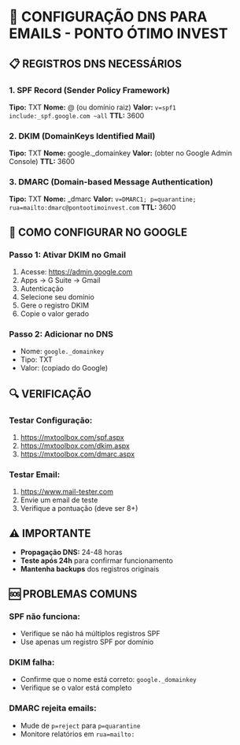 # 🔧 CONFIGURAÇÃO DNS PARA EMAILS - PONTO ÓTIMO INVEST

## 📋 REGISTROS DNS NECESSÁRIOS

### 1. SPF Record (Sender Policy Framework)
**Tipo:** TXT
**Nome:** @ (ou domínio raiz)
**Valor:** `v=spf1 include:_spf.google.com ~all`
**TTL:** 3600

### 2. DKIM (DomainKeys Identified Mail)
**Tipo:** TXT
**Nome:** google._domainkey
**Valor:** (obter no Google Admin Console)
**TTL:** 3600

### 3. DMARC (Domain-based Message Authentication)
**Tipo:** TXT
**Nome:** _dmarc
**Valor:** `v=DMARC1; p=quarantine; rua=mailto:dmarc@pontootimoinvest.com`
**TTL:** 3600

## 🎯 COMO CONFIGURAR NO GOOGLE

### Passo 1: Ativar DKIM no Gmail
1. Acesse: https://admin.google.com
2. Apps → G Suite → Gmail
3. Autenticação
4. Selecione seu domínio
5. Gere o registro DKIM
6. Copie o valor gerado

### Passo 2: Adicionar no DNS
- Nome: `google._domainkey`
- Tipo: TXT
- Valor: (copiado do Google)

## 🔍 VERIFICAÇÃO

### Testar Configuração:
1. https://mxtoolbox.com/spf.aspx
2. https://mxtoolbox.com/dkim.aspx
3. https://mxtoolbox.com/dmarc.aspx

### Testar Email:
1. https://www.mail-tester.com
2. Envie um email de teste
3. Verifique a pontuação (deve ser 8+)

## ⚠️ IMPORTANTE

- **Propagação DNS:** 24-48 horas
- **Teste após 24h** para confirmar funcionamento
- **Mantenha backups** dos registros originais

## 🆘 PROBLEMAS COMUNS

### SPF não funciona:
- Verifique se não há múltiplos registros SPF
- Use apenas um registro SPF por domínio

### DKIM falha:
- Confirme que o nome está correto: `google._domainkey`
- Verifique se o valor está completo

### DMARC rejeita emails:
- Mude de `p=reject` para `p=quarantine`
- Monitore relatórios em `rua=mailto:`
